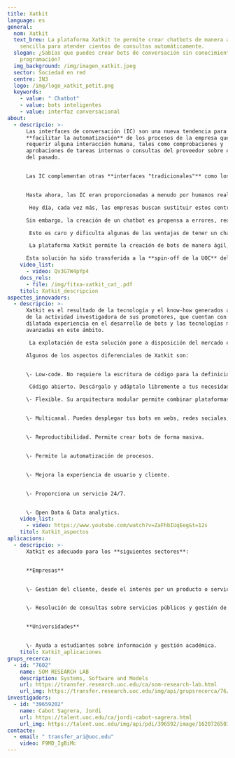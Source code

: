 ```yaml
---
title: Xatkit
language: es
general:
  nom: Xatkit
  text_breu: La plataforma Xatkit te permite crear chatbots de manera ágil y
    sencilla para atender cientos de consultas automáticamente.
  slogan: ¿Sabías que puedes crear bots de conversación sin conocimientos de
    programación?
  img_background: /img/imagen_xatkit.jpeg
  sector: Sociedad en red
  centre: IN3
  logo: /img/logo_xatkit_petit.png
  keywords:
    - value: " Chatbot"
    - value: bots inteligentes
    - value: interfaz conversacional
about:
  - descripcio: >-
      Las interfaces de conversación (IC) son una nueva tendencia para
      **facilitar la automatización** de los procesos de la empresa que suelen
      requerir alguna interacción humana, tales como comprobaciones y
      aprobaciones de tareas internas o consultas del proveedor sobre el estado
      del pasado. 


      Las IC complementan otras **interfaces "tradicionales"** como los formularios en los sitios web, ofreciendo un canal más flexible y natural. 


      Hasta ahora, las IC eran proporcionadas a menudo por humanos reales, muchas veces como parte de un contrato de externalización a un centro de llamadas externalizado o contratado por un servicio de atención al cliente especializado.

       Hoy día, cada vez más, las empresas buscan sustituir estos centros por chatbots, que ofrecen una respuesta más **rápida y escalable**. 

      Sin embargo, la creación de un chatbot es propensa a errores, requiere mucho tiempo y un conjunto de habilidades de alto nivel en varios dominios (por ejemplo, desarrollo de software y aprendizaje automático). Por lo tanto, muchas empresas deben contratar a una empresa especializada para **desarrollar un chatbot** a medida.

       Esto es caro y dificulta algunas de las ventajas de tener un chatbot. Además, impide que las pequeñas y medianas empresas creen su propio chatbot incluso cuando ya tengan todos los datos que **necesitaría para funcionar**.

       La plataforma Xatkit permite la creación de bots de manera ágil, flexible y sencilla, sin necesidad de conocimientos de programación. 

      Esta solución ha sido transferida a la **spin-off de la UOC** del mismo nombre.
    video_list:
      - video: Qv3G7W4pYp4
    docs_rels:
      - file: /img/fitxa-xatkit_cat_.pdf
    titol: Xatkit_descripcion
aspectes_innovadors:
  - descripcio: >-
      Xatkit es el resultado de la tecnología y el know-how generados a través
      de la actividad investigadora de sus promotores, que cuentan con una
      dilatada experiencia en el desarrollo de bots y las tecnologías más
      avanzadas en este ámbito.

       La explotación de esta solución pone a disposición del mercado el conocimiento más avanzado ligado al desarrollo de bots y su integración con otras tecnologías, como el procesamiento de lenguaje natural o la inteligencia artificial. 

      Algunos de los aspectos diferenciales de Xatkit son: 


      \- Low-code. No requiere la escritura de código para la definición de los bots. 

       Código abierto. Descárgalo y adáptalo libremente a tus necesidades. 

      \- Flexible. Su arquitectura modular permite combinar plataformas diferentes. 


      \- Multicanal. Puedes desplegar tus bots en webs, redes sociales, apps... 


      \- Reproductibilidad. Permite crear bots de forma masiva. 


      \- Permite la automatización de procesos. 


      \- Mejora la experiencia de usuario y cliente.


      \- Proporciona un servicio 24/7.


      \- Open Data & Data analytics.
    video_list:
      - video: https://www.youtube.com/watch?v=ZaFhbIUqEeg&t=12s
    titol: Xatkit_aspectos  
aplicacions:
  - descripcio: >-
      Xatkit es adecuado para los **siguientes sectores**: 


      **Empresas** 


      \- Gestión del cliente, desde el interés por un producto o servicio hasta la venta y postventa. Administración pública 


      \- Resolución de consultas sobre servicios públicos y gestión de trámites administrativos. 


      **Universidades** 


      \- Ayuda a estudiantes sobre información y gestión académica.
    titol: Xatkit_aplicaciones 
grups_recerca:
  - id: "7602"
    name: SOM RESEARCH LAB
    description: Systems, Software and Models
    url: https://transfer.research.uoc.edu/ca/som-research-lab.html
    url_img: https://transfer.research.uoc.edu/img/api/grupsrecerca/76/image/1594205372698
investigadors:
  - id: "39659202"
    name: Cabot Sagrera, Jordi
    url: https://talent.uoc.edu/ca/jordi-cabot-sagrera.html
    url_img: https://talent.uoc.edu/img/api/pdi/396592/image/1620726503228
contacte:
  - email: " transfer_ari@uoc.edu"
    video: F9MD_IgBiMc
---
```

